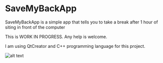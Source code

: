 # SaveMyBackApp
SaveMyBackApp is a simple app that tells you to take a break after 1 hour of siting in front of the computer

This is WORK IN PROGRESS. Any help is welcome.

I am using QtCreator and C++ programming language for this project.

![alt text](https://rawgithubusercontent.com/luciandinu93/SaveMyBackApp/master/src/img/APP.PNG)
